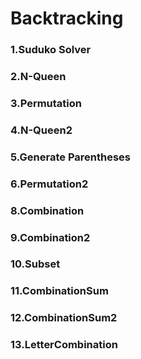 # Backtracking
### 1.Suduko Solver
### 2.N-Queen
### 3.Permutation
### 4.N-Queen2
### 5.Generate Parentheses
### 6.Permutation2
### 8.Combination
### 9.Combination2
### 10.Subset
### 11.CombinationSum
### 12.CombinationSum2
### 13.LetterCombination